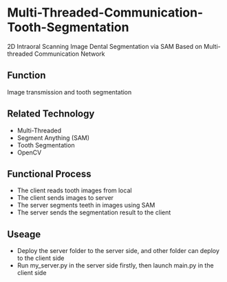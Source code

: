 # Multi-Threaded-Communication-Tooth-Segmentation
2D Intraoral Scanning Image Dental Segmentation via SAM Based on Multi-threaded Communication Network

## Function
Image transmission and tooth segmentation

## Related Technology
* Multi-Threaded
* Segment Anything (SAM)
* Tooth Segmentation
* OpenCV

## Functional Process
* The client reads tooth images from local
* The client sends images to server
* The server segments teeth in images using SAM
* The server sends the segmentation result to the client

## Useage
* Deploy the server folder to the server side, and other folder can deploy to the client side
* Run my_server.py in the server side firstly, then launch  main.py in the client side
